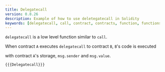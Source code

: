 ```yaml
---
title: Delegatecall
version: 0.8.26
description: Example of how to use deletegatecall in Solidity
keywords: [delegatecall, call, contract, contracts, function, functions]
---
```


`delegatecall` is a low level function similar to `call`.

When contract `A` executes `delegatecall` to contract `B`, `B`'s code is executed

with contract `A`'s storage, `msg.sender` and `msg.value`.

```solidity
{{{Delegatecall}}}
```
